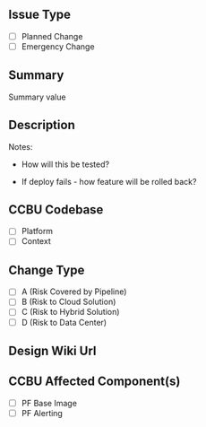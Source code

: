 ## Issue Type ##
- [ ] Planned Change
- [ ] Emergency Change
## Summary ##
Summary value
## Description ##
<!-- Briefly describe -->

Notes:
- How will this be tested?
<!-- To be filled in -->

- If deploy fails - how feature will be rolled back?
<!-- To be filled in -->

## CCBU Codebase ##
- [ ] Platform
- [ ] Context
## Change Type ##
- [ ] A (Risk Covered by Pipeline)
- [ ] B (Risk to Cloud Solution)
- [ ] C (Risk to Hybrid Solution)
- [ ] D (Risk to Data Center)
## Design Wiki Url ## 
<!-- Fill in the design page Url -->
## CCBU Affected Component(s) ##
- [ ] PF Base Image
- [ ] PF Alerting
